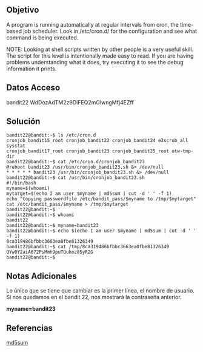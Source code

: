 ## Objetivo
A program is running automatically at regular intervals from cron, the time-based job scheduler. Look in /etc/cron.d/ for the configuration and see what command is being executed.

NOTE: Looking at shell scripts written by other people is a very useful skill. The script for this level is intentionally made easy to read. If you are having problems understanding what it does, try executing it to see the debug information it prints.

## Datos Acceso
bandit22 
WdDozAdTM2z9DiFEQ2mGlwngMfj4EZff

## Solución
```
bandit22@bandit:~$ ls /etc/cron.d
cronjob_bandit15_root cronjob_bandit22 cronjob_bandit24 e2scrub_all sysstat
cronjob_bandit17_root cronjob_bandit23 cronjob_bandit25_root otw-tmp-dir
bandit22@bandit:~$ cat /etc/cron.d/cronjob_bandit23
@reboot bandit23 /usr/bin/cronjob_bandit23.sh &> /dev/null
* * * * * bandit23 /usr/bin/cronjob_bandit23.sh &> /dev/null
bandit22@bandit:~$ cat /usr/bin/cronjob_bandit23.sh
#!/bin/bash
myname=$(whoami)
mytarget=$(echo I am user $myname | md5sum | cut -d ' ' -f 1)
echo "Copying passwordfile /etc/bandit_pass/$myname to /tmp/$mytarget"
cat /etc/bandit_pass/$myname > /tmp/$mytarget
bandit22@bandit:~$
bandit22@bandit:~$ whoami
bandit22
bandit22@bandit:~$ myname=bandit23
bandit22@bandit:~$ echo $(echo I am user $myname | md5sum | cut -d ' ' -f 1)
8ca319486bfbbc3663ea0fbe81326349
bandit22@bandit:~$ cat /tmp/8ca319486bfbbc3663ea0fbe81326349
QYw0Y2aiA672PsMmh9puTQuhoz8SyR2G
bandit22@bandit:~$ 
```

## Notas Adicionales
Lo único que se tiene que cambiar es la primer línea, el nombre de usuario. Si nos quedamos en el bandit 22, nos mostrará la contraseña anterior.

**myname=bandit23**

## Referencias
[md5sum](https://en.wikipedia.org/wiki/Md5sum)
